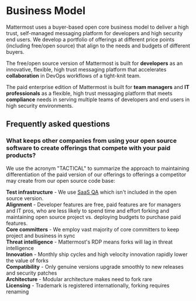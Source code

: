 # Business Model

Mattermost uses a buyer-based open core business model to deliver a high trust, self-managed messaging platform for developers and high security end users. We develop a portfolio of offerings at different price points \(including free/open source\) that align to the needs and budgets of different buyers. 

The free/open source version of Mattermost is built for **developers** as an innovative, flexible, high trust messaging platform that accelerates **collaboration** in DevOps workflows of a tight-knit team.

The paid enterprise edition of Mattermost is built for **team managers** and **IT professionals** as a flexible, high trust messaging platform that meets **compliance** needs in serving multiple teams of developers and end users in high security environments. 

## Frequently asked questions

### What keeps other companies from using your open source software to create offerings that compete with your paid products? 

We use the acronym "TACTICAL" to summarize the approach to maintaining differentiation of the paid version of our offerings to offerings a competitor may create from our open source code base:    
  
**Test infrastructure** - We use [SaaS QA](https://www.rainforestqa.com/) which isn't included in the open source version.   
**Alignment** - Developer features are free, paid features are for managers and IT pros, who are less likely to spend time and effort forking and maintaining open source project vs. deploying budgets to purchase paid features.   
**Core committers** - We employ vast majority of core committers to keep project and business in sync   
**Threat intelligence** - Mattermost's RDP means forks will lag in threat intelligence   
**Innovation** - Monthly ship cycles and high velocity innovation rapidly lower the value of forks   
**Compatibility** - Only genuine versions upgrade smoothly to new releases and security patches    
**Architecture** - Modular architecture makes need to fork rare  
**Licensing** - Trademark is registered internationally, forking requires renaming   
  


